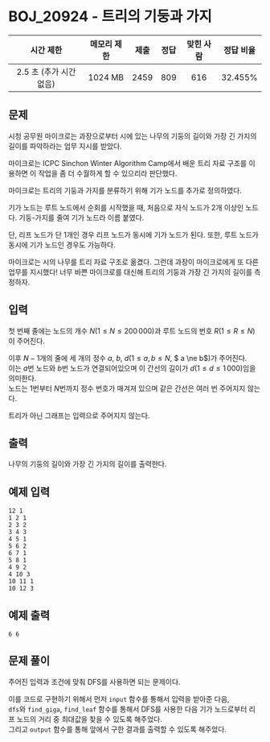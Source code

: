 # BOJ_20924 - 트리의 기둥과 가지

|        시간 제한        | 메모리 제한 | 제출 | 정답 | 맞힌 사람 | 정답 비율 |
| :---------------------: | :---------: | :--: | :--: | :-------: | :-------: |
| 2.5 초 (추가 시간 없음) |   1024 MB   | 2459 | 809  |    616    |  32.455%  |

## 문제

시청 공무원 마이크로는 과장으로부터 시에 있는 나무의 기둥의 길이와 가장 긴 가지의 길이를 파악하라는 업무 지시를 받았다.

마이크로는 ICPC Sinchon Winter Algorithm Camp에서 배운 트리 자료 구조를 이용하면 이 작업을 좀 더 수월하게 할 수 있으리라 판단했다.

마이크로는 트리의 기둥과 가지를 분류하기 위해 기가 노드를 추가로 정의하였다.

기가 노드는 루트 노드에서 순회를 시작했을 때, 처음으로 자식 노드가 $2$개 이상인 노드다. 기둥-가지를 줄여 기가 노드라 이름 붙였다.

단, 리프 노드가 단 $1$개인 경우 리프 노드가 동시에 기가 노드가 된다. 또한, 루트 노드가 동시에 기가 노드인 경우도 가능하다.

마이크로는 시의 나무를 트리 자료 구조로 옮겼다. 그런데 과장이 마이크로에게 또 다른 업무를 지시했다! 너무 바쁜 마이크로를 대신해 트리의 기둥과 가장 긴 가지의 길이를 측정하자.

## 입력

첫 번째 줄에는 노드의 개수 $N$($1 \le N \le 200\,000$)과 루트 노드의 번호 $R$($1 \le R \le N$)이 주어진다.

이후
$N-1$개의 줄에 세 개의 정수 $a$, $b$, $d$($1 \le a, b \le N$, $ a \ne b$)가 주어진다.  
이는 $a$번 노드와 $b$번 노드가 연결되어있으며 이 간선의 길이가 $d$($1 \le d \le 1\,000$)임을 의미한다.  
노드는 $1$번부터 $N$번까지 정수 번호가 매겨져 있으며 같은 간선은 여러 번 주어지지 않는다.

트리가 아닌 그래프는 입력으로 주어지지 않는다.

## 출력

나무의 기둥의 길이와 가장 긴 가지의 길이를 출력한다.

## 예제 입력

```
12 1
1 2 1
2 3 2
3 4 3
4 5 1
5 6 2
6 7 1
5 8 1
4 9 2
4 10 3
10 11 1
10 12 3
```

## 예제 출력

```
6 6
```

## 문제 풀이

주어진 입력과 조건에 맞춰 DFS를 사용하면 되는 문제이다.

이를 코드로 구현하기 위해서 먼저 `input` 함수를 통해서 입력을 받아준 다음,  
`dfs`와 `find_giga`, `find_leaf` 함수를 통해서 DFS를 사용한 다음 기가 노드로부터 리프 노드의 거리 중 최대값을 찾을 수 있도록 해주었다.  
그리고 `output` 함수를 통해 앞에서 구한 결과를 출력할 수 있도록 해주었다.

